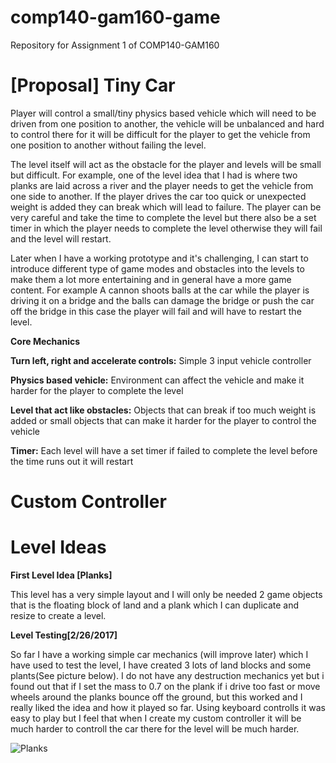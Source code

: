 # comp140-gam160-game
Repository for Assignment 1 of COMP140-GAM160

# [Proposal] Tiny Car

Player will control a small/tiny physics based vehicle which will need to be driven from one position to another, the vehicle will be unbalanced and hard to control there for it will be difficult for the player to get the vehicle from one position to another without failing the level.  

The level itself will act as the obstacle for the player and levels will be small but difficult. For example, one of the level idea that I had is where two planks are laid across a river and the player needs to get the vehicle from one side to another. If the player drives the car too quick or unexpected weight is added they can break which will lead to failure. The player can be very careful and take the time to complete the level but there also be a set timer in which the player needs to complete the level otherwise they will fail and the level will restart.  

Later when I have a working prototype and it's challenging, I can start to introduce different type of game modes and obstacles into the levels to make them a lot more entertaining and in general have a more game content. For example A cannon shoots balls at the car while the player is driving it on a bridge and the balls can damage the bridge or push the car off the bridge in this case the player will fail and will have to restart the level. 

**Core Mechanics**

**Turn left, right and accelerate controls:**
Simple 3 input vehicle controller  
 
**Physics based vehicle:**
Environment can affect the vehicle and make it harder for the player to complete the level 
 
**Level that act like obstacles:**
Objects that can break if too much weight is added or small objects that can make it harder for the player to control the vehicle 
 
**Timer:** 
Each level will have a set timer if failed to complete the level before the time runs out it will restart 

# Custom Controller



# Level Ideas 

**First Level Idea [Planks]**

This level has a very simple layout and I will only be needed 2 game objects that is the floating block of land and a plank which I can duplicate and resize to create a level. 

**Level Testing[2/26/2017]**

So far I have a working simple car mechanics (will improve later) which I have used to test the level, I have created 3 lots of land blocks and some plants(See picture below). I do not have any destruction mechanics yet but i found out that if I set the mass to 0.7 on the plank if i drive too fast or move wheels around the planks bounce off the ground, but this worked and I really liked the idea and how it played so far. Using keyboard controlls it was easy to play but I feel that when I create my custom controller it will be much harder to controll the car there for the level will be much harder. 

![Planks](http://i.imgur.com/2PPZaEG.png)
